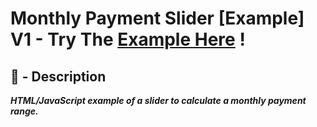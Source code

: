 # Monthly Payment Slider [Example] V1 - Try The [Example Here](https://clrtyjones.github.io/MonthlyPayment-Slider) ! 


## 📝 - Description
***HTML/JavaScript example of a slider to calculate a monthly payment range.***
